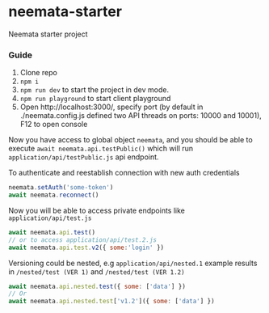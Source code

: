 # neemata-starter

Neemata starter project

### Guide

1. Clone repo
2. `npm i`
3. `npm run dev` to start the project in dev mode.
4. `npm run playground` to start client playground
5. Open http://localhost:3000/, specify port (by default in ./neemata.config.js defined two API threads on ports: 10000 and 10001), F12 to open console

Now you have access to global object `neemata`, and you should be able to execute `await neemata.api.testPublic()`
which will run `application/api/testPublic.js` api endpoint.

To authenticate and reestablish connection with new auth credentials
```javascript
neemata.setAuth('some-token')
await neemata.reconnect()
```

Now you will be able to access private endpoints like `application/api/test.js`
```javascript
await neemata.api.test()
// or to access application/api/test.2.js
await neemata.api.test.v2({ some:'login' })
```

Versioning could be nested, e.g `application/api/nested.1` example results in `/nested/test (VER 1)` and `/nested/test (VER 1.2)`
```javascript
await neemata.api.nested.test({ some: ['data'] })
// Or
await neemata.api.nested.test['v1.2']({ some: ['data'] })
```
